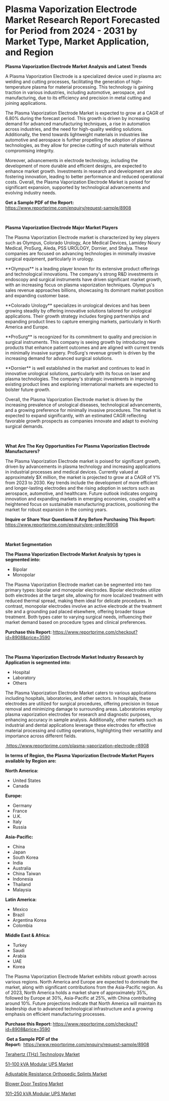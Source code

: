 <p><h1>Plasma Vaporization Electrode Market Research Report Forecasted for Period from 2024 -  2031 by Market Type, Market Application, and Region</h1></p><p><strong>Plasma Vaporization Electrode Market Analysis and Latest Trends</strong></p>
<p><p>A Plasma Vaporization Electrode is a specialized device used in plasma arc welding and cutting processes, facilitating the generation of high-temperature plasma for material processing. This technology is gaining traction in various industries, including automotive, aerospace, and manufacturing, due to its efficiency and precision in metal cutting and joining applications. </p><p>The Plasma Vaporization Electrode Market is expected to grow at a CAGR of 6.80% during the forecast period. This growth is driven by increasing demand for advanced manufacturing techniques, a rise in automation across industries, and the need for high-quality welding solutions. Additionally, the trend towards lightweight materials in industries like automotive and aerospace is further propelling the adoption of plasma technologies, as they allow for precise cutting of such materials without compromising integrity.</p><p>Moreover, advancements in electrode technology, including the development of more durable and efficient designs, are expected to enhance market growth. Investments in research and development are also fostering innovation, leading to better performance and reduced operational costs. Overall, the Plasma Vaporization Electrode Market is poised for significant expansion, supported by technological advancements and evolving industry needs.</p></p>
<p><strong>Get a Sample PDF of the Report:&nbsp;</strong> <a href="https://www.reportprime.com/enquiry/request-sample/8908">https://www.reportprime.com/enquiry/request-sample/8908</a></p>
<p>&nbsp;</p>
<p><strong>Plasma Vaporization Electrode Major Market Players</strong></p>
<p><p>The Plasma Vaporization Electrode market is characterized by key players such as Olympus, Colorado Urology, Ace Medical Devices, Lamidey Noury Medical, ProSurg, Aleda, PSS UROLOGY, Dornier, and Shalya. These companies are focused on advancing technologies in minimally invasive surgical equipment, particularly in urology.</p><p>**Olympus** is a leading player known for its extensive product offerings and technological innovations. The company's strong R&D investments in endoscopy and surgical instruments have driven significant market growth, with an increasing focus on plasma vaporization techniques. Olympus's sales revenue approaches billions, showcasing its dominant market position and expanding customer base.</p><p>**Colorado Urology** specializes in urological devices and has been growing steadily by offering innovative solutions tailored for urological applications. Their growth strategy includes forging partnerships and expanding product lines to capture emerging markets, particularly in North America and Europe.</p><p>**ProSurg** is recognized for its commitment to quality and precision in surgical instruments. This company is seeing growth by introducing new products that enhance patient outcomes and are aligned with current trends in minimally invasive surgery. ProSurg's revenue growth is driven by the increasing demand for advanced surgical solutions.</p><p>**Dornier** is well established in the market and continues to lead in innovative urological solutions, particularly with its focus on laser and plasma technologies. The company's strategic investments in improving existing product lines and exploring international markets are expected to bolster future growth.</p><p>Overall, the Plasma Vaporization Electrode market is driven by the increasing prevalence of urological diseases, technological advancements, and a growing preference for minimally invasive procedures. The market is expected to expand significantly, with an estimated CAGR reflecting favorable growth prospects as companies innovate and adapt to evolving surgical demands.</p></p>
<p>&nbsp;</p>
<p><strong>What Are The Key Opportunities For Plasma Vaporization Electrode Manufacturers?</strong></p>
<p><p>The Plasma Vaporization Electrode market is poised for significant growth, driven by advancements in plasma technology and increasing applications in industrial processes and medical devices. Currently valued at approximately $X million, the market is projected to grow at a CAGR of Y% from 2023 to 2030. Key trends include the development of more efficient and longer-lasting electrodes and the rising adoption in sectors such as aerospace, automotive, and healthcare. Future outlook indicates ongoing innovation and expanding markets in emerging economies, coupled with a heightened focus on sustainable manufacturing practices, positioning the market for robust expansion in the coming years.</p></p>
<p><strong>Inquire or Share Your Questions If Any Before Purchasing This Report:</strong> <a href="https://www.reportprime.com/enquiry/pre-order/8908">https://www.reportprime.com/enquiry/pre-order/8908</a></p>
<p>&nbsp;</p>
<p><strong>Market Segmentation</strong></p>
<p><strong>The Plasma Vaporization Electrode Market Analysis by types is segmented into:</strong></p>
<p><ul><li>Bipolar</li><li>Monopolar</li></ul></p>
<p><p>The Plasma Vaporization Electrode market can be segmented into two primary types: bipolar and monopolar electrodes. Bipolar electrodes utilize both electrodes at the target site, allowing for more localized treatment with reduced thermal spread, making them ideal for delicate procedures. In contrast, monopolar electrodes involve an active electrode at the treatment site and a grounding pad placed elsewhere, offering broader tissue treatment. Both types cater to varying surgical needs, influencing their market demand based on procedure types and clinical preferences.</p></p>
<p><strong>Purchase this Report:&nbsp;</strong><a href="https://www.reportprime.com/checkout?id=8908&price=3590">https://www.reportprime.com/checkout?id=8908&price=3590</a></p>
<p>&nbsp;</p>
<p><strong>The Plasma Vaporization Electrode Market Industry Research by Application is segmented into:</strong></p>
<p><ul><li>Hospital</li><li>Laboratory</li><li>Others</li></ul></p>
<p><p>The Plasma Vaporization Electrode Market caters to various applications including hospitals, laboratories, and other sectors. In hospitals, these electrodes are utilized for surgical procedures, offering precision in tissue removal and minimizing damage to surrounding areas. Laboratories employ plasma vaporization electrodes for research and diagnostic purposes, enhancing accuracy in sample analysis. Additionally, other markets such as industrial and dental applications leverage these electrodes for effective material processing and cutting operations, highlighting their versatility and importance across different fields.</p></p>
<p><a href="https://www.reportprime.com/plasma-vaporization-electrode-r8908">&nbsp;https://www.reportprime.com/plasma-vaporization-electrode-r8908</a></p>
<p><strong>In terms of Region, the Plasma Vaporization Electrode Market Players available by Region are:</strong></p>
<p>
    <p> <strong> North America: </strong>
        <ul>
            <li>United States</li>
            <li>Canada</li>
        </ul>
        </p> 
    <p> <strong> Europe: </strong>
        <ul>
            <li>Germany</li>
            <li>France</li>
            <li>U.K.</li>
            <li>Italy</li>
            <li>Russia</li>
        </ul>
        </p> 
    <p> <strong> Asia-Pacific: </strong>
        <ul>
            <li>China</li>
            <li>Japan</li>
            <li>South Korea</li>
            <li>India</li>
            <li>Australia</li>
            <li>China Taiwan</li>
            <li>Indonesia</li>
            <li>Thailand</li>
            <li>Malaysia</li>
        </ul>
        </p> 
    <p> <strong> Latin America: </strong>
        <ul>
            <li>Mexico</li>
            <li>Brazil</li>
            <li>Argentina Korea</li>
            <li>Colombia</li>
        </ul>
        </p> 
    <p> <strong> Middle East & Africa: </strong>
        <ul>
            <li>Turkey</li>
            <li>Saudi</li>
            <li>Arabia</li>
            <li>UAE</li>
            <li>Korea</li>
        </ul>
    </p>
    </p>
<p><p>The Plasma Vaporization Electrode Market exhibits robust growth across various regions. North America and Europe are expected to dominate the market, along with significant contributions from the Asia-Pacific region. As of 2023, North America holds a market share of approximately 35%, followed by Europe at 30%, Asia-Pacific at 25%, with China contributing around 10%. Future projections indicate that North America will maintain its leadership due to advanced technological infrastructure and a growing emphasis on efficient manufacturing processes.</p></p>
<p><strong>Purchase this Report: </strong><a href="https://www.reportprime.com/checkout?id=8908&price=3590">https://www.reportprime.com/checkout?id=8908&price=3590</a></p>
<p>&nbsp;<strong>Get a Sample PDF of the Report:&nbsp;&nbsp;</strong><a href="https://www.reportprime.com/enquiry/request-sample/8908">https://www.reportprime.com/enquiry/request-sample/8908</a></p>
<p><strong></strong></p>
<p><p><a href="https://medium.com/@ivethfonsecal57/the-terahertz-thz-technology-market-prioritizes-cost-control-and-efficiency-enhancement-2132a45c1202">Terahertz (THz) Technology Market</a></p><p><a href="https://issuu.com/reportprime-2/docs/51100-kva-modular-ups-market-size-2_98ba39c39b501e">51–100 kVA Modular UPS Market</a></p><p><a href="https://github.com/angelajermaine/Market-Research-Report-List-5/blob/main/adjustable-resistance-orthopedic-splints-market.md">Adjustable Resistance Orthopedic Splints Market</a></p><p><a href="https://www.linkedin.com/pulse/blower-door-testing-industry-sector-new-technologies-market-zwtfe?trackingId=zdXiw0tkQraRId61myZAww%3D%3D">Blower Door Testing Market</a></p><p><a href="https://issuu.com/reportprime-2/docs/101250-kva-modular-ups-market-size-_776746901428dc">101–250 kVA Modular UPS Market</a></p></p>